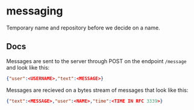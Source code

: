 # messaging
Temporary name and repository before we decide on a name.

## Docs
Messages are sent to the server through POST on the endpoint `/message` and look like this:
```json
{"user":<USERNAME>,"text":<MESSAGE>}
```

Messages are recieved on a bytes stream of messages that look like this:
```json
{"text":<MESSAGE>,"user":<NAME>,"time":<TIME IN RFC 3339>}
```